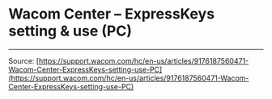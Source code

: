 # Wacom Center – ExpressKeys setting & use (PC)



---
Source: [https://support.wacom.com/hc/en-us/articles/9176187560471-Wacom-Center-ExpressKeys-setting-use-PC](https://support.wacom.com/hc/en-us/articles/9176187560471-Wacom-Center-ExpressKeys-setting-use-PC)

